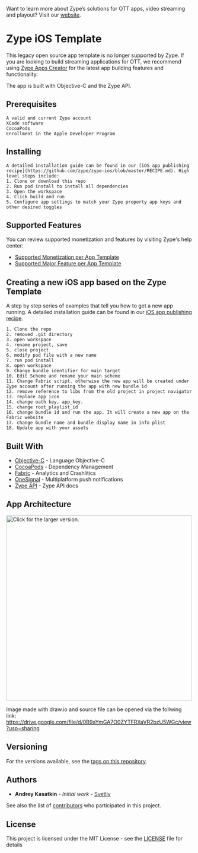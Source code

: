 Want to learn more about Zype’s solutions for OTT apps, video streaming and playout? Visit our [website](http://www.zype.com/).

# Zype iOS Template

This legacy open source app template is no longer supported by Zype. If you are looking to build streaming applications for OTT, we recommend using [Zype Apps Creator](https://www.zype.com/product/apps-creator) for the latest app building features and functionality. 

The app is built with Objective-C and the Zype API. 

## Prerequisites

```
A valid and current Zype account
XCode software
CocoaPods
Enrollment in the Apple Developer Program
```

## Installing

```
A detailed installation guide can be found in our [iOS app publishing recipe](https://github.com/zype/zype-ios/blob/master/RECIPE.md). High level steps include:
1. Clone or download this repo
2. Run pod install to install all dependencies
3. Open the workspace 
4. Click build and run
5. Configure app settings to match your Zype property app keys and other desired toggles
```

## Supported Features

You can review supported monetization and features by visiting Zype's help center:

- [Supported Monetization per App Template](https://support.zype.com/hc/en-us/articles/115013246287)
- [Supported Major Feature per App Template](https://support.zype.com/hc/en-us/articles/115013381648)

## Creating a new iOS app based on the Zype Template

A step by step series of examples that tell you how to get a new app running. A detailed installation guide can be found in our [iOS app publishing recipe](https://github.com/zype/zype-ios/blob/master/RECIPE.md).

```
1. Clone the repo
2. removed .git directory
3. open workspace
4. rename project, save
5. close project
6. modify pod file with a new name
7. run pod install
8. open workspace
9. Change bundle identifier for main target
10. Edit Scheme and rename your main scheme
11. Change Fabric script. otherwise the new app will be created under Zype account after running the app with new bundle id
12. remove reference to libs from the old project in project navigator
13. replace app icon
14. change oath key, app_key. 
15. change root_playlist_id
16. change bundle id and run the app. It will create a new app on the Fabric website
17. change bundle name and bundle display name in info plist
18. Update app with your assets
```


## Built With

* [Objective-C](https://en.wikipedia.org/wiki/Objective-C) - Language Objective-C
* [CocoaPods](https://cocoapods.org) - Dependency Management
* [Fabric](https://get.fabric.io/) - Analytics and Crashlitics
* [OneSignal](https://onesignal.com/) - Multiplatform push notifications
* [Zype API](http://dev.zype.com/api_docs/intro/) - Zype API docs

## App Architecture

<a href="https://drive.google.com/uc?export=view&id=0B9aYmGA7O0ZYOEpjUERGd1hJTjQ"><img src="https://drive.google.com/uc?export=view&id=0B9aYmGA7O0ZYOEpjUERGd1hJTjQ" style="width: 500px; max-width: 100%; height: auto" title="Click for the larger version." /></a>

Image made with draw.io and source file can be opened via the follwing link: https://drive.google.com/file/d/0B9aYmGA7O0ZYTFRXaVR2bzU5WGc/view?usp=sharing


## Versioning

For the versions available, see the [tags on this repository](https://github.com/zype/zype-ios/tags). 

## Authors

* **Andrey Kasatkin** - *Initial work* - [Svetliy](https://github.com/svetdev)

See also the list of [contributors](https://github.com/zype/zype-ios/graphs/contributors) who participated in this project.

## License

This project is licensed under the MIT License - see the [LICENSE](LICENSE) file for details


